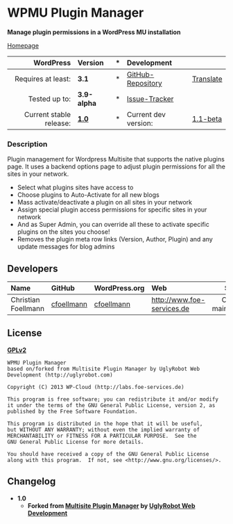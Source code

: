 # WPMU Plugin Manager
__Manage plugin permissions in a WordPress MU installation__

[Homepage][1.1]

| WordPress					| Version			| *		| Development				|					|
| ----:						| :----				| :---: | :----						| :----				|
| Requires at least:		| __3.1__			| *		| [GitHub-Repository][1.3]	| [Translate][1.7]	|
| Tested up to:				| __3.9-alpha__			| *		| [Issue-Tracker][1.4]		|					|
| Current stable release:	| __[1.0][1.5]__	| *		| Current dev version:		| [1.1-beta][1.8]	|

[1.1]: https://github.com/wp-repository/wpmu-plugin-manager
[1.3]: https://github.com/wp-repository/wpmu-plugin-manager
[1.4]: https://github.com/wp-repository/wpmu-plugin-manager/issues
[1.5]: https://github.com/wp-repository/wpmu-plugin-manager/archive/1.0.zip
[1.7]: http://wp-translate.org/projects/wpmu-plugin-manager
[1.8]: https://github.com/wp-repository/wpmu-plugin-manager/archive/master.zip

### Description
Plugin management for Wordpress Multisite that supports the native plugins page. 
It uses a backend options page to adjust plugin permissions for all the sites in your network.

* Select what plugins sites have access to
* Choose plugins to Auto-Activate for all new blogs
* Mass activate/deactivate a plugin on all sites in your network
* Assign special plugin access permissions for specific sites in your network
* And as Super Admin, you can override all these to activate specific plugins on the sites you choose!
* Removes the plugin meta row links (Version, Author, Plugin) and any update messages for blog admins


## Developers
| Name					| GitHub				| WordPress.org			| Web									| Status				|
| :----					| :----					| :----					| :----									| ----:					|
| Christian Foellmann	| [cfoellmann][2.4.1]	| [cfoellmann][2.4.2]	| http://www.foe-services.de			| Current maintainer	|

[2.4.1]: https://github.com/cfoellmann
[2.4.2]: http://profiles.wordpress.org/cfoellmann


## License
__[GPLv2](http://www.gnu.org/licenses/gpl-2.0.html)__

	WPMU Plugin Manager
	based on/forked from Multisite Plugin Manager by UglyRobot Web Development (http://uglyrobot.com)

	Copyright (C) 2013 WP-Cloud (http://labs.foe-services.de)

	This program is free software; you can redistribute it and/or modify
	it under the terms of the GNU General Public License, version 2, as 
	published by the Free Software Foundation.

	This program is distributed in the hope that it will be useful,
	but WITHOUT ANY WARRANTY; without even the implied warranty of
	MERCHANTABILITY or FITNESS FOR A PARTICULAR PURPOSE.  See the
	GNU General Public License for more details.

	You should have received a copy of the GNU General Public License
	along with this program.  If not, see <http://www.gnu.org/licenses/>.

## Changelog
* __1.0__
	* __Forked from [Multisite Plugin Manager](http://wordpress.org/extend/plugins/wpc-plugin-manager/) by [UglyRobot Web Development](http://uglyrobot.com)__